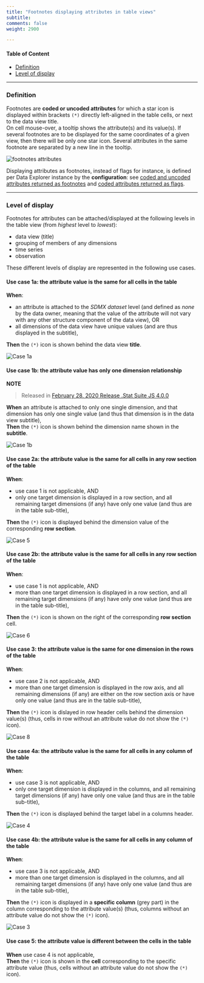 ```yaml
---
title: "Footnotes displaying attributes in table views"
subtitle: 
comments: false
weight: 2900

---
```


#### Table of Content
- [Definition](#definition)
- [Level of display](#level-of-display)

---

### Definition
Footnotes are **coded or uncoded attributes** for which a star icon is displayed within brackets `(*)` directly left-aligned in the table cells, or next to the data view title.  
On cell mouse-over, a tooltip shows the attribute(s) and its value(s). If several footnotes are to be displayed for the same coordinates of a given view, then there will be only one star icon. Several attributes in the same footnote are separated by a new line in the tooltip. 

![footnotes attributes](/images/using-de-footnotes.png)

Displaying attributes as footnotes, instead of flags for instance, is defined per Data Explorer instance by the **configuration**: see [coded and uncoded attributes returned as footnotes](https://sis-cc.gitlab.io/dotstatsuite-documentation/configurations/de-configuration/#coded-and-uncoded-attributes-returned-as-footnotes) and [coded attributes returned as flags](https://sis-cc.gitlab.io/dotstatsuite-documentation/configurations/de-configuration/#coded-attributes-returned-as-flags).

---

### Level of display
Footnotes for attributes can be attached/displayed at the following levels in the table view (from *highest* level to *lowest*):
* data view (title)
* grouping of members of any dimensions
* time series
* observation

These different levels of display are represented in the following use cases.

#### Use case 1a: the attribute value is the same for all cells in the table
**When**:
* an attribute is attached to the *SDMX dataset* level (and defined as *none* by the data owner, meaning that the value of the attribute will not vary with any other structure component of the data view), OR
* all dimensions of the data view have unique values (and are thus displayed in the subtitle),  

**Then** the `(*)` icon is shown behind the data view **title**.  

![Case 1a](/images/using-de-footnotes-scenario1-with-no-relationship.PNG)

#### Use case 1b: the attribute value has only one dimension relationship
**NOTE**  
>Released in [February 28, 2020 Release .Stat Suite JS 4.0.0](https://sis-cc.gitlab.io/dotstatsuite-documentation/changelog/#february-28-2020)  

**When** an attribute is attached to only one single dimension, and that dimension has only one single value (and thus that dimension is in the data view subtitle),  
**Then** the `(*)` icon is shown behind the dimension name shown in the **subtitle**.

![Case 1b](images/using-de-footnotes-one-dim-relationship.png)

#### Use case 2a: the attribute value is the same for all cells in any row section of the table
**When**:
* use case 1 is not applicable, AND
* only one target dimension is displayed in a row section, and  all remaining target dimensions (if any) have only one value (and thus are in the table sub-title),  

**Then** the `(*)` icon is displayed behind the dimension value of the corresponding **row section**.  

![Case 5](/images/using-de-footnotes-case5-with-2+dim-relationship.PNG)

#### Use case 2b: the attribute value is the same for all cells in any row section of the table
**When**:
* use case 1 is not applicable, AND
* more than one target dimension is displayed in a row section, and  all remaining target dimensions (if any) have only one value (and thus are in the table sub-title),  

**Then** the `(*)` icon is shown on the right of the corresponding **row section** cell.  

![Case 6](/images/using-de-footnotes-case6-with-2+dim-relationship.PNG)

#### Use case 3: the attribute value is the same for one dimension in the rows of the table
**When**:
* use case 2 is not applicable, AND
* more than one target dimension is displayed in the row axis, and all remaining dimensions (if any) are either on the row section axis or have only one value (and thus are in the table sub-title),  

**Then** the `(*)` icon is dislayed in row header cells behind the dimension value(s) (thus, cells in row without an attribute value do not show the `(*)` icon).  

![Case 8](/images/using-de-footnotes-case8-with-2+dim-relationship.PNG)

#### Use case 4a: the attribute value is the same for all cells in any column of the table
**When**:
* use case 3 is not applicable, AND
* only one target dimension is displayed in the columns, and all remaining target dimensions (if any) have only one value (and thus are in the table sub-title),  

**Then** the `(*)` icon is displayed  behind the target label in a columns header.  

![Case 4](/images/using-de-footnotes-case4-with-2+dim-relationship.PNG)

#### Use case 4b: the attribute value is the same for all cells in any column of the table
**When**:
* use case 3 is not applicable, AND
* more than one target dimension is displayed in the columns, and all remaining target dimensions (if any) have only one value (and thus are in the table sub-title),  

**Then** the `(*)` icon is displayed in a **specific column** (grey part) in the column corresponding to the attribute value(s) (thus, columns without an attribute value do not show the `(*)` icon).  

![Case 3](/images/using-de-footnotes-case3-with-1or2+dim-relationship.PNG)

#### Use case 5: the attribute value is different between the cells in the table
**When** use case 4 is not applicable,  
**Then** the `(*)` icon is shown in the **cell** corresponding to the specific attribute value (thus, cells without an attribute value do not show the `(*)` icon).

![]()
